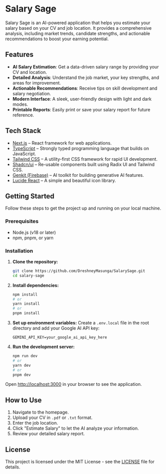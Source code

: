 # Salary Sage

Salary Sage is an AI-powered application that helps you estimate your salary based on your CV and job location. It provides a comprehensive analysis, including market trends, candidate strengths, and actionable recommendations to boost your earning potential.

## Features

- **AI Salary Estimation**: Get a data-driven salary range by providing your CV and location.
- **Detailed Analysis**: Understand the job market, your key strengths, and areas for improvement.
- **Actionable Recommendations**: Receive tips on skill development and salary negotiation.
- **Modern Interface**: A sleek, user-friendly design with light and dark modes.
- **Printable Reports**: Easily print or save your salary report for future reference.

## Tech Stack

- [Next.js](https://nextjs.org/) – React framework for web applications.
- [TypeScript](https://www.typescriptlang.org/) – Strongly typed programming language that builds on JavaScript.
- [Tailwind CSS](https://tailwindcss.com/) – A utility-first CSS framework for rapid UI development.
- [Shadcn/ui](https://ui.shadcn.com/) – Re-usable components built using Radix UI and Tailwind CSS.
- [Genkit (Firebase)](https://firebase.google.com/docs/genkit) – AI toolkit for building generative AI features.
- [Lucide React](https://lucide.dev/) – A simple and beautiful icon library.

## Getting Started

Follow these steps to get the project up and running on your local machine.

### Prerequisites

- Node.js (v18 or later)
- npm, pnpm, or yarn

### Installation

1.  **Clone the repository:**
    ```bash
    git clone https://github.com/DreshneyMasunga/SalarySage.git
    cd salary-sage
    ```

2.  **Install dependencies:**
    ```bash
    npm install
    # or
    yarn install
    # or
    pnpm install
    ```

3.  **Set up environment variables:**
    Create a `.env.local` file in the root directory and add your Google AI API key:
    ```
    GEMINI_API_KEY=your_google_ai_api_key_here
    ```

4.  **Run the development server:**
    ```bash
    npm run dev
    # or
    yarn dev
    # or
    pnpm dev
    ```

Open [http://localhost:3000](http://localhost:3000) in your browser to see the application.

## How to Use

1.  Navigate to the homepage.
2.  Upload your CV in `.pdf` or `.txt` format.
3.  Enter the job location.
4.  Click "Estimate Salary" to let the AI analyze your information.
5.  Review your detailed salary report.

## License

This project is licensed under the MIT License - see the [LICENSE](LICENSE) file for details.
